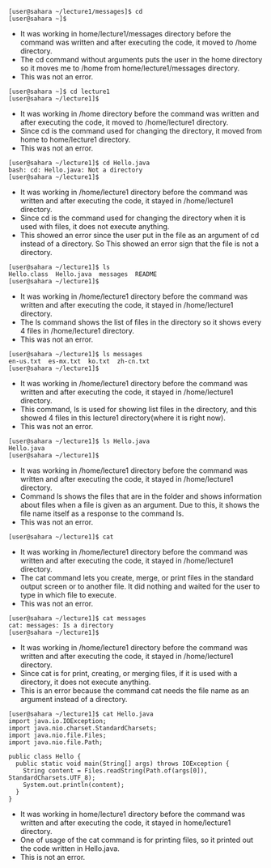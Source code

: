 ```
[user@sahara ~/lecture1/messages]$ cd
[user@sahara ~]$
```
- It was working in home/lecture1/messages directory before the command was written and after executing the code, it moved to /home directory.
- The cd command without arguments puts the user in the home directory so it moves me to /home from home/lecture1/messages directory.
- This was not an error.


```
[user@sahara ~]$ cd lecture1
[user@sahara ~/lecture1]$
```
- It was working in /home directory before the command was written and after executing the code, it moved to /home/lecture1 directory.
- Since cd is the command used for changing the directory, it moved from home to home/lecture1 directory.
- This was not an error.


```
[user@sahara ~/lecture1]$ cd Hello.java
bash: cd: Hello.java: Not a directory
[user@sahara ~/lecture1]$
```
- It was working in /home/lecture1 directory before the command was written and after executing the code, it stayed in /home/lecture1 directory.
- Since cd is the command used for changing the directory when it is used with files, it does not execute anything.
- This showed an error since the user put in the file as an argument of cd instead of a directory. So This showed an error sign that the file is not a directory.


```
[user@sahara ~/lecture1]$ ls
Hello.class  Hello.java  messages  README
[user@sahara ~/lecture1]$
```
- It was working in /home/lecture1 directory before the command was written and after executing the code, it stayed in /home/lecture1 directory.
- The ls command shows the list of files in the directory so it shows every 4 files in /home/lecture1 directory.
- This was not an error.


```
[user@sahara ~/lecture1]$ ls messages
en-us.txt  es-mx.txt  ko.txt  zh-cn.txt
[user@sahara ~/lecture1]$
```
- It was working in /home/lecture1 directory before the command was written and after executing the code, it stayed in /home/lecture1 directory.
- This command, ls is used for showing list files in the directory, and this showed 4 files in this lecture1 directory(where it is right now).
- This was not an error.


```
[user@sahara ~/lecture1]$ ls Hello.java
Hello.java
[user@sahara ~/lecture1]$
```
- It was working in /home/lecture1 directory before the command was written and after executing the code, it stayed in /home/lecture1 directory.
- Command ls shows the files that are in the folder and shows information about files when a file is given as an argument. Due to this, it shows the file name itself as a response to the command ls.
- This was not an error.


```
[user@sahara ~/lecture1]$ cat

```
- It was working in /home/lecture1 directory before the command was written and after executing the code, it stayed in /home/lecture1 directory.
- The cat command lets you create, merge, or print files in the standard output screen or to another file. It did nothing and waited for the user to type in which file to execute.
- This was not an error.


```
[user@sahara ~/lecture1]$ cat messages
cat: messages: Is a directory
[user@sahara ~/lecture1]$ 
```
- It was working in /home/lecture1 directory before the command was written and after executing the code, it stayed in /home/lecture1 directory.
- Since cat is for print, creating, or merging files, if it is used with a directory, it does not execute anything.
- This is an error because the command cat needs the file name as an argument instead of a directory.


```
[user@sahara ~/lecture1]$ cat Hello.java
import java.io.IOException;
import java.nio.charset.StandardCharsets;
import java.nio.file.Files;
import java.nio.file.Path;

public class Hello {
  public static void main(String[] args) throws IOException {
    String content = Files.readString(Path.of(args[0]), StandardCharsets.UTF_8);    
    System.out.println(content);
  }
}
```
- It was working in home/lecture1 directory before the command was written and after executing the code, it stayed in home/lecture1 directory.
- One of usage of the cat command is for printing files, so it printed out the code written in Hello.java.
- This is not an error.

